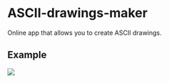 ASCII-drawings-maker
====================

Online app that allows you to create ASCII drawings.

## Example

![](http://i.imgur.com/UBWRSDU.png)
